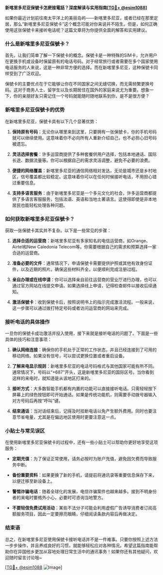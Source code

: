 **新喀里多尼亚保號卡怎麽接電話？深度解读与实用指南[[TG💪+ @esim1088](https://t.me/s/esim1088)]**

如果你最近计划前往南太平洋上的美丽岛屿——新喀里多尼亚，或者已经在那里定居，那么“新喀里多尼亚保號卡”这个概念可能对你来说并不陌生。但是，如何正确使用这张保號卡来接听电话呢？这篇文章将为你提供全面的解答和实用建议。

### 什么是新喀里多尼亚保號卡？

首先，让我们简单了解一下保號卡的概念。保號卡是一种特殊的SIM卡，允许用户在更换手机或设备时保留原有的电话号码。对于经常旅行或者需要在多个国家使用电话服务的人来说，这是一种非常方便的选择。而在新喀里多尼亚，这种保號卡同样受到了广泛欢迎。

保號卡的主要优点在于它能够让你在不同国家之间无缝切换，而无需频繁更换号码。这对于商务人士、留学生以及长期居住在国外的家庭来说尤为重要。想象一下，你的亲朋好友只需记住一个号码就能随时随地联系到你，是不是很方便？

### 新喀里多尼亚保號卡的优势

在新喀里多尼亚，保號卡具有以下几个显著优势：

1. **保持原有号码**：无论你从哪里来到这里，只要拥有一张保號卡，你的手机号码就可以继续使用。这意味着你不必向所有人重新介绍自己，也不必担心旧号码被遗忘。
   
2. **灵活选择套餐**：许多运营商提供了多种套餐供用户选择，包括本地通话、国际长途、数据流量等。你可以根据自己的需求灵活调整，避免不必要的浪费。

3. **便捷的网络覆盖**：新喀里多尼亚的通信网络相对发达，无论是城市还是乡村地区，信号覆盖都比较稳定。这意味着你可以在任何时候接听电话，不用担心错过重要信息。

4. **支持多语言服务**：由于新喀里多尼亚是一个多元文化的社会，许多运营商都提供了多语言客服服务，包括法语、英语和当地土著语言。这使得即使是非本地居民也能轻松处理各种问题。

### 如何获取新喀里多尼亚保號卡？

获取一张保號卡其实并不复杂。以下是一些常见的步骤：

1. **选择合适的运营商**：新喀里多尼亚有多家知名的电信运营商，如Orange、Airtel和New Caledonia Telecom等。你需要根据自己的需求和预算选择一家合适的运营商。

2. **准备必要的文件**：通常情况下，申请保號卡需要提供护照或其他有效身份证件，以及近期的照片。确保这些材料齐全，以便顺利完成注册过程。

3. **亲自办理或在线申请**：你可以选择亲自前往运营商的营业厅进行办理，也可以通过官方网站在线提交申请。如果选择线上申请，记得检查邮件以接收后续通知。

4. **激活保號卡**：收到保號卡后，按照说明书上的指示完成激活流程。一般来说，这一步骤可以通过拨打特定号码或者访问运营商的网站来完成。

### 接听电话的具体操作

一旦你的保號卡成功激活并投入使用，接下来就是接听电话的问题了。下面是一些具体的技巧和注意事项：

1. **确认网络连接**：确保你的手机处于正常的工作状态，并且已经连接到了可用的移动网络。如果没有信号，可以尝试更换位置或者重启设备。

2. **了解来电显示规则**：新喀里多尼亚的电话号码格式与其他国家可能有所不同。通常情况下，号码以“+687”开头，这是新喀里多尼亚的国际区号。当你看到这样的来电时，就知道是从该地区打来的。

3. **接听方式**：大多数智能手机都有内置的功能可以直接接听电话。只需轻轻按下屏幕上的绿色按钮即可开始通话。如果是传统功能机，则需要手动拨号器输入对方号码后再按“呼叫”键。

4. **结束通话**：当对话结束后，记得及时挂断电话以免产生额外费用。同时也要注意节省电量，尤其是在偏远地区使用时更要注意这一点。

### 小贴士与常见误区

在使用新喀里多尼亚保號卡的过程中，还有一些小贴士可以帮助你更好地享受这项服务：

- **定期充值**：为了保证正常使用，请务必按时为账户充值，避免因欠费而导致服务中断。
  
- **备份重要资料**：如果更换了新的手机，请提前将通讯录等重要信息保存下来，以便迁移至新设备上。

- **警惕诈骗电话**：随着全球化的发展，电信诈骗案件也越来越多。接到不明身份者的来电时要格外小心，必要时可咨询当地警方。

- **不要轻信免费试用活动**：某些不法分子可能会利用虚假广告诱导消费者订阅高额服务项目，因此一定要擦亮眼睛，仔细阅读条款内容后再做决定。

### 结束语

总之，在新喀里多尼亚使用保號卡接听电话并不是一件难事。只要你按照上述方法一步步操作，并且养成良好的习惯，就能够轻松应对各种情况。希望这篇指南能帮助你在异国他乡更加从容地处理日常生活中的通讯事务！如果你还有其他疑问，欢迎随时留言讨论哦~

[[TG💪+ @esim1088](https://t.me/s/esim1088) ![Image](https://i.postimg.cc/4NQfJmqS/Snipaste-2025-05-13-00-14-12.png)]